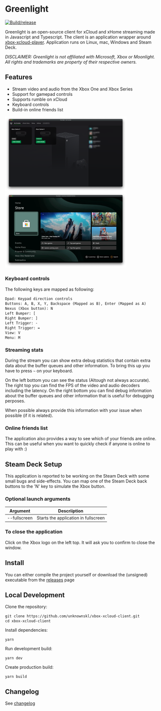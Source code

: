 # Greenlight

[![Build/release](https://github.com/unknownskl/xbox-xcloud-client/actions/workflows/build.yml/badge.svg)](https://github.com/unknownskl/xbox-xcloud-client/actions/workflows/build.yml)

Greenlight is an open-source client for xCloud and xHome streaming made in Javascript and Typescript. The client is an application wrapper around [xbox-xcloud-player](https://github.com/unknownskl/xbox-xcloud-player).
Application runs on Linux, mac, Windows and Steam Deck.

_DISCLAIMER: Greenlight is not affiliated with Microsoft, Xbox or Moonlight. All rights and trademarks are property of their respective owners._

## Features

- Stream video and audio from the Xbox One and Xbox Series
- Support for gamepad controls
- Supports rumble on xCloud
- Keyboard controls
- Build-in online friends list

<img src="images/main.png" width="400" /> <img src="images/stream.png" width="400" />

### Keyboard controls

The following keys are mapped as following:

    Dpad: Keypad direction controls
    Buttons: A, B, X, Y, Backspace (Mapped as B), Enter (Mapped as A)
    Nexus (Xbox button): N
    Left Bumper: [
    Right Bumper: ]
    Left Trigger: -
    Right Trigger: =
    View: V
    Menu: M

### Streaming stats

During the stream you can show extra debug statistics that contain extra data about the buffer queues and other information. To bring this up you have to press `~` on your keyboard.

On the left bottom you can see the status (Altough not always accurate). The right top you can find the FPS of the video and audio decoders including the latency. On the right bottom you can find debug information about the buffer queues and other information that is useful for debugging perposes.

When possible always provide this information with your issue when possible (if it is related).
### Online friends list

The application also provides a way to see which of your friends are online. This can be useful when you want to quickly check if anyone is online to play with :)

## Steam Deck Setup

This application is reported to be working on the Steam Deck with some small bugs and side-effects. You can map one of the Steam Deck back buttons to the 'N' key to simulate the Xbox button.

### Optional launch arguments

| Argument | Descriiption |
|----------|--------------|
| --fullscreen | Starts the application in fullscreen |

### To close the application

Click on the Xbox logo on the left top. It will ask you to confirm to close the window.

## Install

You can either compile the project yourself or download the (unsigned) executable from the [releases](https://github.com/unknownskl/xbox-xcloud-client/releases) page

## Local Development

Clone the repository:

    git clone https://github.com/unknownskl/xbox-xcloud-client.git
    cd xbox-xcloud-client

Install dependencies:

    yarn

Run development build:

    yarn dev

Create production build:

    yarn build

## Changelog

See [changelog](CHANGELOG.md)